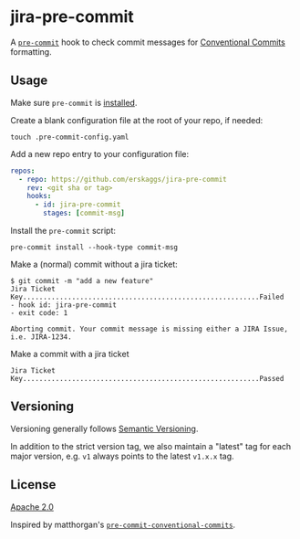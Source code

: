# jira-pre-commit

A [`pre-commit`](https://pre-commit.com) hook to check commit messages for
[Conventional Commits](https://conventionalcommits.org) formatting.

## Usage

Make sure `pre-commit` is [installed](https://pre-commit.com#install).

Create a blank configuration file at the root of your repo, if needed:

```console
touch .pre-commit-config.yaml
```

Add a new repo entry to your configuration file:

```yaml
repos:
  - repo: https://github.com/erskaggs/jira-pre-commit
    rev: <git sha or tag>
    hooks:
      - id: jira-pre-commit
        stages: [commit-msg]
```

Install the `pre-commit` script:

```console
pre-commit install --hook-type commit-msg
```

Make a (normal) commit without a jira ticket:

```console
$ git commit -m "add a new feature"
Jira Ticket Key..........................................................Failed
- hook id: jira-pre-commit
- exit code: 1

Aborting commit. Your commit message is missing either a JIRA Issue, i.e. JIRA-1234.

```

Make a commit with a jira ticket
```console
Jira Ticket Key..........................................................Passed
```

## Versioning

Versioning generally follows [Semantic Versioning](https://semver.org/).

In addition to the strict version tag, we also maintain a "latest" tag for each
major version, e.g. `v1` always points to the latest `v1.x.x` tag.

## License

[Apache 2.0](LICENSE)

Inspired by matthorgan's [`pre-commit-conventional-commits`](https://github.com/matthorgan/pre-commit-conventional-commits).
